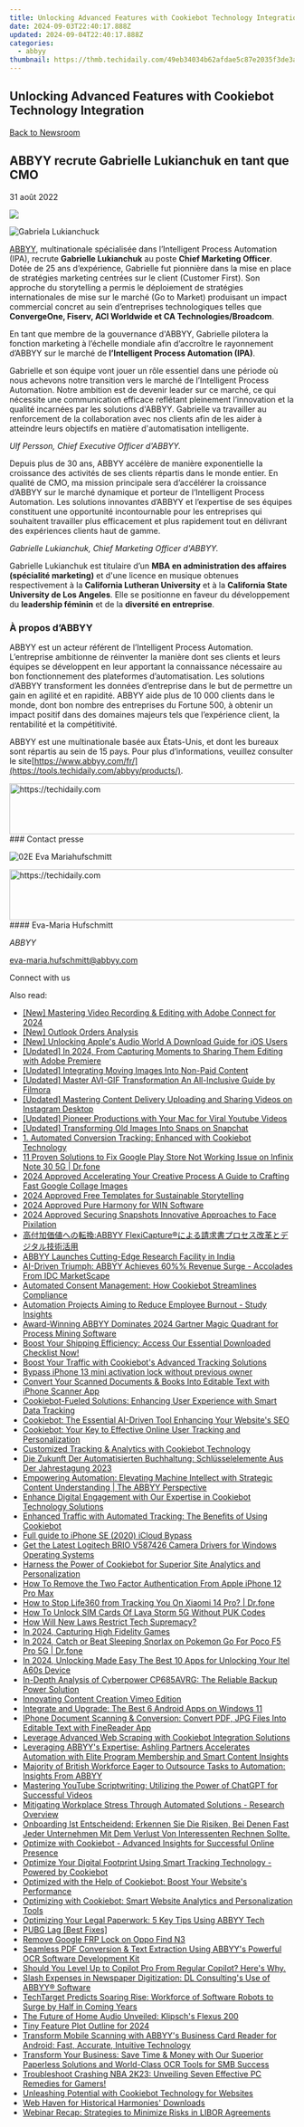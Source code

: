 ```yaml
---
title: Unlocking Advanced Features with Cookiebot Technology Integration
date: 2024-09-03T22:40:17.888Z
updated: 2024-09-04T22:40:17.888Z
categories:
  - abbyy
thumbnail: https://thmb.techidaily.com/49eb34034b62afdae5c87e2035f3de3aceeb872b525f1dc02b937f5f16ccbcf5.jpg
---
```


## Unlocking Advanced Features with Cookiebot Technology Integration

[Back to Newsroom](https://tools.techidaily.com/abbyy/products/)

## ABBYY recrute Gabrielle Lukianchuk en tant que CMO

31 août 2022

![](https://content.abbyy.com/-/media/project/abbyy/abbyy/branchtemplates/shutterstock_1272462163_1296-x-729.jpg?h=729&iar=0&w=1296)

![Gabriela Lukianchuck](https://static1.abbyy.com/abbyycommedia/35915/gabriela-lukianchuck.jpg) 

[ABBYY](https://tools.techidaily.com/abbyy/products/), multinationale spécialisée dans l’Intelligent Process Automation (IPA), recrute **Gabrielle Lukianchuk** au poste **Chief Marketing Officer**. Dotée de 25 ans d’expérience, Gabrielle fut pionnière dans la mise en place de stratégies marketing centrées sur le client (Customer First). Son approche du storytelling a permis le déploiement de stratégies internationales de mise sur le marché (Go to Market) produisant un impact commercial concret au sein d’entreprises technologiques telles que **ConvergeOne, Fiserv, ACI Worldwide et CA Technologies/Broadcom**.

En tant que membre de la gouvernance d'ABBYY, Gabrielle pilotera la fonction marketing à l’échelle mondiale afin d’accroître le rayonnement d’ABBYY sur le marché de **l’Intelligent Process Automation (IPA)**.

Gabrielle et son équipe vont jouer un rôle essentiel dans une période où nous achevons notre transition vers le marché de l’Intelligent Process Automation. Notre ambition est de devenir leader sur ce marché, ce qui nécessite une communication efficace reflétant pleinement l’innovation et la qualité incarnées par les solutions d'ABBYY. Gabrielle va travailler au renforcement de la collaboration avec nos clients afin de les aider à atteindre leurs objectifs en matière d'automatisation intelligente.

_Ulf Persson, Chief Executive Officer d'ABBYY._

Depuis plus de 30 ans, ABBYY accélère de manière exponentielle la croissance des activités de ses clients répartis dans le monde entier. En qualité de CMO, ma mission principale sera d’accélérer la croissance d’ABBYY sur le marché dynamique et porteur de l’Intelligent Process Automation. Les solutions innovantes d’ABBYY et l’expertise de ses équipes constituent une opportunité incontournable pour les entreprises qui souhaitent travailler plus efficacement et plus rapidement tout en délivrant des expériences clients haut de gamme.

_Gabrielle Lukianchuk, Chief Marketing Officer d'ABBYY._

Gabrielle Lukianchuk est titulaire d’un **MBA en administration des affaires (spécialité marketing)** et d'une licence en musique obtenues respectivement à la **California Lutheran University** et à la **California State University de Los Angeles**. Elle se positionne en faveur du développement du **leadership féminin** et de la **diversité en entreprise**.

### À propos d’ABBYY

ABBYY est un acteur référent de l’Intelligent Process Automation. L’entreprise ambitionne de réinventer la manière dont ses clients et leurs équipes se développent en leur apportant la connaissance nécessaire au bon fonctionnement des plateformes d’automatisation. Les solutions d’ABBYY transforment les données d’entreprise dans le but de permettre un gain en agilité et en rapidité. ABBYY aide plus de 10 000 clients dans le monde, dont bon nombre des entreprises du Fortune 500, à obtenir un impact positif dans des domaines majeurs tels que l’expérience client, la rentabilité et la compétitivité.

ABBYY est une multinationale basée aux États-Unis, et dont les bureaux sont répartis au sein de 15 pays. Pour plus d’informations, veuillez consulter le site[https://www.abbyy.com/fr/](https://tools.techidaily.com/abbyy/products/).

<!-- affiliate ads begin -->
<a href="https://appsumo.8odi.net/c/5597632/2082521/7443" target="_top" id="2082521">
  <img src="//a.impactradius-go.com/display-ad/7443-2082521" border="0" alt="https://techidaily.com" width="728" height="90"/>
</a>
<img height="0" width="0" src="https://appsumo.8odi.net/i/5597632/2082521/7443" style="position:absolute;visibility:hidden;" border="0" />
<!-- affiliate ads end -->
### Contact presse

![02E Eva Mariahufschmitt](https://static4.abbyy.com/abbyycommedia/23663/02e-eva-mariahufschmitt.png)

<!-- affiliate ads begin -->
<a href="https://aligracehair.sjv.io/c/5597632/2006946/19272" target="_top" id="2006946">
  <img src="//a.impactradius-go.com/display-ad/19272-2006946" border="0" alt="https://techidaily.com" width="728" height="90"/>
</a>
<img height="0" width="0" src="https://aligracehair.sjv.io/i/5597632/2006946/19272" style="position:absolute;visibility:hidden;" border="0" />
<!-- affiliate ads end -->
#### Eva-Maria Hufschmitt

_ABBYY_

[eva-maria.hufschmitt@abbyy.com](https://tools.techidaily.com/abbyy/products/) 

  
Connect with us

<ins class="adsbygoogle"
     style="display:block"
     data-ad-format="autorelaxed"
     data-ad-client="ca-pub-7571918770474297"
     data-ad-slot="1223367746"></ins>



<ins class="adsbygoogle"
     style="display:block"
     data-ad-client="ca-pub-7571918770474297"
     data-ad-slot="8358498916"
     data-ad-format="auto"
     data-full-width-responsive="true"></ins>

<span class="atpl-alsoreadstyle">Also read:</span>
<div><ul>
<li><a href="https://on-screen-recording.techidaily.com/new-mastering-video-recording-and-editing-with-adobe-connect-for-2024/"><u>[New] Mastering Video Recording & Editing with Adobe Connect for 2024</u></a></li>
<li><a href="https://extra-guidance.techidaily.com/new-outlook-orders-analysis/"><u>[New] Outlook Orders Analysis</u></a></li>
<li><a href="https://some-approaches.techidaily.com/new-unlocking-apples-audio-world-a-download-guide-for-ios-users/"><u>[New] Unlocking Apple's Audio World  A Download Guide for iOS Users</u></a></li>
<li><a href="https://youtube-lab.techidaily.com/ed-in-2024-from-capturing-moments-to-sharing-them-editing-with-adobe-premiere/"><u>[Updated] In 2024, From Capturing Moments to Sharing Them  Editing with Adobe Premiere</u></a></li>
<li><a href="https://youtube-tips.techidaily.com/ed-integrating-moving-images-into-non-paid-content/"><u>[Updated] Integrating Moving Images Into Non-Paid Content</u></a></li>
<li><a href="https://extra-support.techidaily.com/updated-master-avi-gif-transformation-an-all-inclusive-guide-by-filmora/"><u>[Updated] Master AVI-GIF Transformation  An All-Inclusive Guide by Filmora</u></a></li>
<li><a href="https://instagram-video-files.techidaily.com/updated-mastering-content-delivery-uploading-and-sharing-videos-on-instagram-desktop/"><u>[Updated] Mastering Content Delivery  Uploading and Sharing Videos on Instagram Desktop</u></a></li>
<li><a href="https://facebook-video-footage.techidaily.com/updated-pioneer-productions-with-your-mac-for-viral-youtube-videos/"><u>[Updated] Pioneer Productions with Your Mac for Viral Youtube Videos</u></a></li>
<li><a href="https://snapchat-videos.techidaily.com/updated-transforming-old-images-into-snaps-on-snapchat/"><u>[Updated] Transforming Old Images Into Snaps on Snapchat</u></a></li>
<li><a href="https://solve-manuals.techidaily.com/1-automated-conversion-tracking-enhanced-with-cookiebot-technology/"><u>1. Automated Conversion Tracking: Enhanced with Cookiebot Technology</u></a></li>
<li><a href="https://howto.techidaily.com/11-proven-solutions-to-fix-google-play-store-not-working-issue-on-infinix-note-30-5g-drfone-by-drfone-fix-android-problems-fix-android-problems/"><u>11 Proven Solutions to Fix Google Play Store Not Working Issue on Infinix Note 30 5G | Dr.fone</u></a></li>
<li><a href="https://extra-resources.techidaily.com/2024-approved-accelerating-your-creative-process-a-guide-to-crafting-fast-google-collage-images/"><u>2024 Approved  Accelerating Your Creative Process  A Guide to Crafting Fast Google Collage Images</u></a></li>
<li><a href="https://some-knowledge.techidaily.com/2024-approved-free-templates-for-sustainable-storytelling/"><u>2024 Approved  Free Templates for Sustainable Storytelling</u></a></li>
<li><a href="https://extra-support.techidaily.com/2024-approved-pure-harmony-for-win-software/"><u>2024 Approved  Pure Harmony for WIN Software</u></a></li>
<li><a href="https://extra-skills.techidaily.com/2024-approved-securing-snapshots-innovative-approaches-to-face-pixilation/"><u>2024 Approved  Securing Snapshots  Innovative Approaches to Face Pixilation</u></a></li>
<li><a href="https://solve-manuals.techidaily.com/1724313623358-abbyy-flexicapture/"><u>高付加価値への転換:ABBYY FlexiCapture®による請求書プロセス改革とデジタル技術活用</u></a></li>
<li><a href="https://solve-manuals.techidaily.com/abbyy-launches-cutting-edge-research-facility-in-india/"><u>ABBYY Launches Cutting-Edge Research Facility in India</u></a></li>
<li><a href="https://solve-manuals.techidaily.com/ai-driven-triumph-abbyy-achieves-60-revenue-surge-accolades-from-idc-marketscape/"><u>AI-Driven Triumph: ABBYY Achieves 60%% Revenue Surge - Accolades From IDC MarketScape</u></a></li>
<li><a href="https://solve-manuals.techidaily.com/automated-consent-management-how-cookiebot-streamlines-compliance/"><u>Automated Consent Management: How Cookiebot Streamlines Compliance</u></a></li>
<li><a href="https://solve-manuals.techidaily.com/automation-projects-aiming-to-reduce-employee-burnout-study-insights/"><u>Automation Projects Aiming to Reduce Employee Burnout - Study Insights</u></a></li>
<li><a href="https://solve-manuals.techidaily.com/award-winning-abbyy-dominates-2024-gartner-magic-quadrant-for-process-mining-software/"><u>Award-Winning ABBYY Dominates 2024 Gartner Magic Quadrant for Process Mining Software</u></a></li>
<li><a href="https://solve-manuals.techidaily.com/boost-your-shipping-efficiency-access-our-essential-downloaded-checklist-now/"><u>Boost Your Shipping Efficiency: Access Our Essential Downloaded Checklist Now!</u></a></li>
<li><a href="https://solve-manuals.techidaily.com/boost-your-traffic-with-cookiebots-advanced-tracking-solutions/"><u>Boost Your Traffic with Cookiebot's Advanced Tracking Solutions</u></a></li>
<li><a href="https://phone-solutions.techidaily.com/bypass-iphone-13-mini-activation-lock-without-previous-owner-by-drfone-ios-unlock-ios-unlock/"><u>Bypass iPhone 13 mini activation lock without previous owner</u></a></li>
<li><a href="https://solve-manuals.techidaily.com/convert-your-scanned-documents-and-books-into-editable-text-with-iphone-scanner-app/"><u>Convert Your Scanned Documents & Books Into Editable Text with iPhone Scanner App</u></a></li>
<li><a href="https://solve-manuals.techidaily.com/cookiebot-fueled-solutions-enhancing-user-experience-with-smart-data-tracking/"><u>Cookiebot-Fueled Solutions: Enhancing User Experience with Smart Data Tracking</u></a></li>
<li><a href="https://solve-manuals.techidaily.com/cookiebot-the-essential-ai-driven-tool-enhancing-your-websites-seo/"><u>Cookiebot: The Essential AI-Driven Tool Enhancing Your Website's SEO</u></a></li>
<li><a href="https://solve-manuals.techidaily.com/cookiebot-your-key-to-effective-online-user-tracking-and-personalization/"><u>Cookiebot: Your Key to Effective Online User Tracking and Personalization</u></a></li>
<li><a href="https://solve-manuals.techidaily.com/customized-tracking-and-analytics-with-cookiebot-technology/"><u>Customized Tracking & Analytics with Cookiebot Technology</u></a></li>
<li><a href="https://solve-manuals.techidaily.com/die-zukunft-der-automatisierten-buchhaltung-schlusselelemente-aus-der-jahrestagung-2023/"><u>Die Zukunft Der Automatisierten Buchhaltung: Schlüsselelemente Aus Der Jahrestagung 2023</u></a></li>
<li><a href="https://solve-manuals.techidaily.com/empowering-automation-elevating-machine-intellect-with-strategic-content-understanding-the-abbyy-perspective/"><u>Empowering Automation: Elevating Machine Intellect with Strategic Content Understanding | The ABBYY Perspective</u></a></li>
<li><a href="https://solve-manuals.techidaily.com/enhance-digital-engagement-with-our-expertise-in-cookiebot-technology-solutions/"><u>Enhance Digital Engagement with Our Expertise in Cookiebot Technology Solutions</u></a></li>
<li><a href="https://solve-manuals.techidaily.com/enhanced-traffic-with-automated-tracking-the-benefits-of-using-cookiebot/"><u>Enhanced Traffic with Automated Tracking: The Benefits of Using Cookiebot</u></a></li>
<li><a href="https://activate-lock.techidaily.com/full-guide-to-iphone-se-2020-icloud-bypass-by-drfone-ios/"><u>Full guide to iPhone SE (2020) iCloud Bypass</u></a></li>
<li><a href="https://hardware-help.techidaily.com/get-the-latest-logitech-brio-v587426-camera-drivers-for-windows-operating-systems/"><u>Get the Latest Logitech BRIO V587426 Camera Drivers for Windows Operating Systems</u></a></li>
<li><a href="https://solve-manuals.techidaily.com/harness-the-power-of-cookiebot-for-superior-site-analytics-and-personalization/"><u>Harness the Power of Cookiebot for Superior Site Analytics and Personalization</u></a></li>
<li><a href="https://apple-account.techidaily.com/how-to-remove-the-two-factor-authentication-from-apple-iphone-12-pro-max-by-drfone-ios/"><u>How To Remove the Two Factor Authentication From Apple iPhone 12 Pro Max</u></a></li>
<li><a href="https://change-location.techidaily.com/how-to-stop-life360-from-tracking-you-on-xiaomi-14-pro-drfone-by-drfone-virtual-android/"><u>How to Stop Life360 from Tracking You On Xiaomi 14 Pro? | Dr.fone</u></a></li>
<li><a href="https://sim-unlock.techidaily.com/how-to-unlock-sim-cards-of-lava-storm-5g-without-puk-codes-by-drfone-android/"><u>How To Unlock SIM Cards Of Lava Storm 5G Without PUK Codes</u></a></li>
<li><a href="https://facebook.techidaily.com/how-will-new-laws-restrict-tech-supremacy/"><u>How Will New Laws Restrict Tech Supremacy?</u></a></li>
<li><a href="https://screen-mirroring-recording.techidaily.com/in-2024-capturing-high-fidelity-games/"><u>In 2024, Capturing High Fidelity Games</u></a></li>
<li><a href="https://pokemon-go-android.techidaily.com/in-2024-catch-or-beat-sleeping-snorlax-on-pokemon-go-for-poco-f5-pro-5g-drfone-by-drfone-virtual-android/"><u>In 2024, Catch or Beat Sleeping Snorlax on Pokemon Go For Poco F5 Pro 5G | Dr.fone</u></a></li>
<li><a href="https://unlock-android.techidaily.com/in-2024-unlocking-made-easy-the-best-10-apps-for-unlocking-your-itel-a60s-device-by-drfone-android/"><u>In 2024, Unlocking Made Easy The Best 10 Apps for Unlocking Your Itel A60s Device</u></a></li>
<li><a href="https://buynow-marvelous.techidaily.com/in-depth-analysis-of-cyberpower-cp685avrg-the-reliable-backup-power-solution/"><u>In-Depth Analysis of Cyberpower CP685AVRG: The Reliable Backup Power Solution</u></a></li>
<li><a href="https://vimeo-videos.techidaily.com/innovating-content-creation-vimeo-edition/"><u>Innovating Content Creation  Vimeo Edition</u></a></li>
<li><a href="https://windows11.techidaily.com/integrate-and-upgrade-the-best-6-android-apps-on-windows-11/"><u>Integrate and Upgrade: The Best 6 Android Apps on Windows 11</u></a></li>
<li><a href="https://solve-manuals.techidaily.com/iphone-document-scanning-and-conversion-convert-pdf-jpg-files-into-editable-text-with-finereader-app/"><u>IPhone Document Scanning & Conversion: Convert PDF, JPG Files Into Editable Text with FineReader App</u></a></li>
<li><a href="https://solve-manuals.techidaily.com/leverage-advanced-web-scraping-with-cookiebot-integration-solutions/"><u>Leverage Advanced Web Scraping with Cookiebot Integration Solutions</u></a></li>
<li><a href="https://solve-manuals.techidaily.com/leveraging-abbyys-expertise-ashling-partners-accelerates-automation-with-elite-program-membership-and-smart-content-insights/"><u>Leveraging ABBYY's Expertise: Ashling Partners Accelerates Automation with Elite Program Membership and Smart Content Insights</u></a></li>
<li><a href="https://solve-manuals.techidaily.com/majority-of-british-workforce-eager-to-outsource-tasks-to-automation-insights-from-abbyy/"><u>Majority of British Workforce Eager to Outsource Tasks to Automation: Insights From ABBYY</u></a></li>
<li><a href="https://tech-revival.techidaily.com/mastering-youtube-scriptwriting-utilizing-the-power-of-chatgpt-for-successful-videos/"><u>Mastering YouTube Scriptwriting: Utilizing the Power of ChatGPT for Successful Videos</u></a></li>
<li><a href="https://solve-manuals.techidaily.com/mitigating-workplace-stress-through-automated-solutions-research-overview/"><u>Mitigating Workplace Stress Through Automated Solutions - Research Overview</u></a></li>
<li><a href="https://solve-manuals.techidaily.com/onboarding-ist-entscheidend-erkennen-sie-die-risiken-bei-denen-fast-jeder-unternehmen-mit-dem-verlust-von-interessenten-rechnen-sollte/"><u>Onboarding Ist Entscheidend: Erkennen Sie Die Risiken, Bei Denen Fast Jeder Unternehmen Mit Dem Verlust Von Interessenten Rechnen Sollte.</u></a></li>
<li><a href="https://solve-manuals.techidaily.com/optimize-with-cookiebot-advanced-insights-for-successful-online-presence/"><u>Optimize with Cookiebot - Advanced Insights for Successful Online Presence</u></a></li>
<li><a href="https://solve-manuals.techidaily.com/optimize-your-digital-footprint-using-smart-tracking-technology-powered-by-cookiebot/"><u>Optimize Your Digital Footprint Using Smart Tracking Technology - Powered by Cookiebot</u></a></li>
<li><a href="https://solve-manuals.techidaily.com/optimized-with-the-help-of-cookiebot-boost-your-websites-performance/"><u>Optimized with the Help of Cookiebot: Boost Your Website's Performance</u></a></li>
<li><a href="https://solve-manuals.techidaily.com/optimizing-with-cookiebot-smart-website-analytics-and-personalization-tools/"><u>Optimizing with Cookiebot: Smart Website Analytics and Personalization Tools</u></a></li>
<li><a href="https://solve-manuals.techidaily.com/optimizing-your-legal-paperwork-5-key-tips-using-abbyy-tech/"><u>Optimizing Your Legal Paperwork: 5 Key Tips Using ABBYY Tech</u></a></li>
<li><a href="https://common-error.techidaily.com/pubg-lag-best-fixes/"><u>PUBG Lag [Best Fixes]</u></a></li>
<li><a href="https://review-topics.techidaily.com/remove-google-frp-lock-on-oppo-find-n3-by-drfone-android-unlock-remove-google-frp/"><u>Remove Google FRP Lock on Oppo Find N3</u></a></li>
<li><a href="https://solve-manuals.techidaily.com/seamless-pdf-conversion-and-text-extraction-using-abbyys-powerful-ocr-software-development-kit/"><u>Seamless PDF Conversion & Text Extraction Using ABBYY's Powerful OCR Software Development Kit</u></a></li>
<li><a href="https://tech-haven.techidaily.com/1722103968703-should-you-level-up-to-copilot-pro-from-regular-copilot-heres-why/"><u>Should You Level Up to Copilot Pro From Regular Copilot? Here's Why.</u></a></li>
<li><a href="https://solve-manuals.techidaily.com/slash-expenses-in-newspaper-digitization-dl-consultings-use-of-abbyy-software/"><u>Slash Expenses in Newspaper Digitization: DL Consulting's Use of ABBYY® Software</u></a></li>
<li><a href="https://solve-manuals.techidaily.com/techtarget-predicts-soaring-rise-workforce-of-software-robots-to-surge-by-half-in-coming-years/"><u>TechTarget Predicts Soaring Rise: Workforce of Software Robots to Surge by Half in Coming Years</u></a></li>
<li><a href="https://buynow-info.techidaily.com/the-future-of-home-audio-unveiled-klipschs-flexus-200/"><u>The Future of Home Audio Unveiled: Klipsch's Flexus 200</u></a></li>
<li><a href="https://some-skills.techidaily.com/tiny-feature-plot-outline-for-2024/"><u>Tiny Feature Plot Outline for 2024</u></a></li>
<li><a href="https://solve-manuals.techidaily.com/transform-mobile-scanning-with-abbyys-business-card-reader-for-android-fast-accurate-intuitive-technology/"><u>Transform Mobile Scanning with ABBYY's Business Card Reader for Android: Fast, Accurate, Intuitive Technology</u></a></li>
<li><a href="https://solve-manuals.techidaily.com/transform-your-business-save-time-and-money-with-our-superior-paperless-solutions-and-world-class-ocr-tools-for-smb-success/"><u>Transform Your Business: Save Time & Money with Our Superior Paperless Solutions and World-Class OCR Tools for SMB Success</u></a></li>
<li><a href="https://win-solutions.techidaily.com/troubleshoot-crashing-nba-2k23-unveiling-seven-effective-pc-remedies-for-gamers/"><u>Troubleshoot Crashing NBA 2K23: Unveiling Seven Effective PC Remedies for Gamers!</u></a></li>
<li><a href="https://solve-manuals.techidaily.com/unleashing-potential-with-cookiebot-technology-for-websites/"><u>Unleashing Potential with Cookiebot Technology for Websites</u></a></li>
<li><a href="https://extra-resources.techidaily.com/web-haven-for-historical-harmonies-downloads/"><u>Web Haven for Historical Harmonies' Downloads</u></a></li>
<li><a href="https://solve-manuals.techidaily.com/webinar-recap-strategies-to-minimize-risks-in-libor-agreements/"><u>Webinar Recap: Strategies to Minimize Risks in LIBOR Agreements</u></a></li>
</ul></div>
